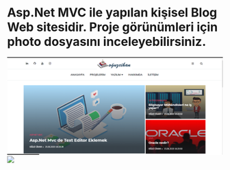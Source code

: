 # Asp.Net MVC ile yapılan kişisel Blog Web sitesidir. Proje görünümleri için photo dosyasını inceleyebilirsiniz.

![](https://github.com/oguzcihan/Blog_WebSite/blob/main/Photo/Home.png)
![](https://github.com/oguzcihan/Blog_WebSite/blob/main/Photo/Home-1.png)
